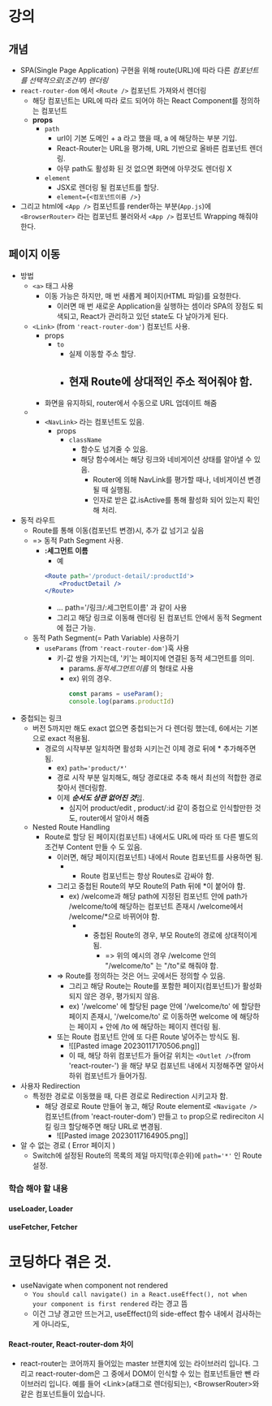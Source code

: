 # 강의
## 개념
- SPA(Single Page Application) 구현을 위해 route(URL)에 따라 다른 *컴포넌트를 선택적으로(조건부) 렌더링*
- `react-router-dom` 에서 `<Route />` 컴포넌트 가져와서 렌더링
	- 해당 컴포넌트는 URL에 따라 로드 되어야 하는 React Component를 정의하는 컴포넌트
	- **props**
		- `path`
			- url이 기본 도메인 + a 라고 했을 때, a 에 해당하는 부분 기입.
			- React-Router는 URL을 평가해, URL 기반으로 올바른 컴포넌트 렌더링.
			- 아무 path도 활성화 된 것 없으면 화면에 아무것도 렌더링 X
		- `element`
			- JSX로 렌더링 될 컴포넌트를 할당.
			- `element={<컴포넌트이름 />}`
- 그리고 html에 `<App />` 컴포넌트를 render하는 부분(`App.js`)에 `<BrowserRouter>` 라는 컴포넌트 불러와서  `<App />` 컴포넌트 Wrapping 해줘야 한다.
## 페이지 이동
- 방법
	- `<a>` 태그 사용
		- 이동 가능은 하지만, 매 번 새롭게 페이지(HTML 파일)를 요청한다.
			- 이러면 매 번 새로운 Application을 실행하는 셈이라 SPA의 장점도 퇴색되고, React가 관리하고 있던 state도 다 날아가게 된다.
	- `<Link>` (from `'react-router-dom'`) 컴포넌트 사용.
		- props
			- `to`
				- 실제 이동할 주소 할당.
				- 현재 Route에 상대적인 주소 적어줘야 함.
					- 
		- 화면을 유지하되, router에서 수동으로 URL 업데이트 해줌
	- + `<NavLink>` 라는 컴포넌트도 있음.
		- props
			- `className`
				- 함수도 넘겨줄 수 있음.
				- 해당 함수에서는 해당 링크와 네비게이션 상태를 알아낼 수 있음.
					- Router에 의해 NavLink를 평가할 때나, 네비게이션 변경될 때 실행됨.
					- 인자로 받은 값.isActive를 통해 활성화 되어 있는지 확인해 처리.
- 동적 라우트
	- Route를 통해 이동(컴포넌트 변경)시, 추가 값 넘기고 싶음
	- => 동적 Path Segment 사용.
		- **:세그먼트 이름**
			- 예 
			 ```jsx
			 <Route path='/product-detail/:productId'>
				 <ProductDetail />
			 </Route>
			```
			- ... path='/링크/:세그먼트이름' 과 같이 사용
			- 그리고 해당 링크로 이동해 렌더링 된 컴포넌트 안에서 동적 Segment에 접근 가능.
	- 동적 Path Segment(= Path Variable) 사용하기
		- `useParams` (from `'react-router-dom'`)훅 사용
			- 키-값 쌍을 가지는데, '키'는  페이지에 연결된 동적 세그먼트를 의미.
				- params.*동적세그먼트이름* 의 형태로 사용
				- ex) 위의 경우. 
					```jsx
					const params = useParam();
					console.log(params.productId) 
					```
- 중첩되는 링크
	- 버전 5까지만 해도 exact 없으면 중첩되는거 다 렌더링 했는데, 6에서는 기본으로 exact 적용됨. 
		- 경로의 시작부분 일치하면 활성화 시키는건 이제 경로 뒤에 * 추가해주면 됨.
			- ex) `path='product/*'`
			- 경로 시작 부분 일치해도, 해당 경로대로 추축 해서 최선의 적합한 경로 찾아서 렌더링함.
			- 이제 ***순서도 상관 없어진 것***임.
				- 심지어 product/edit , product/:id 같이 중첩으로 인식할만한 것도, router에서 알아서 해줌
	- Nested Route Handling
		- Route로 할당 된 페이지(컴포넌트) 내에서도 URL에 따라 또 다른 별도의 조건부 Content 만들 수 도 있음.
			- 이러면, 해당 페이지(컴포넌트) 내에서 Route 컴포넌트를 사용하면 됨.
				- + Route 컴포넌트는 항상 Routes로 감싸야 함.
			- 그리고 중첩된 Route의 부모 Route의 Path 뒤에 \*이 붙어야 함.
				- ex) /welcome과 해당 path에 지정된 컴포넌트 안에 path가 /welcome/to에 해당하는 컴포넌트 존재시 /welcome에서 /welcome/*으로 바뀌어야 함.
					- + 중첩된 Route의 경우, 부모 Route의 경로에 상대적이게 됨.
						- => 위의 예시의 경우 /welcome 안의 "/welcome/to" 는 "/to"로 해줘야 함.
			- => Route를 정의하는 것은 어느 곳에서든 정의할 수 있음.
				- 그리고 해당 Route는 Route를 포함한 페이지(컴포넌트)가 활성화 되지 않은 경우, 평가되지 않음.
				- ex) '/welcome' 에 할당된 page 안에 '/welcome/to' 에 할당한 페이지 존재시, '/welcome/to' 로 이동하면 welcome 에 해당하는 페이지 + 안에 /to 에 해당하는 페이지 렌더링 됨.
			- 또는 Route 컴포넌트 안에 또 다른 Route 넣어주는 방식도 됨.
				- ![[Pasted image 20230117170506.png]]
				- 이 때, 해당 하위 컴포넌트가 들어갈 위치는 `<Outlet />`(from 'react-router-') 을 해당 부모 컴포넌트 내에서 지정해주면 알아서 하위 컴포넌트가 들어가짐.
- 사용자 Redirection
	- 특정한 경로로 이동했을 때, 다른 경로로 Redirection 시키고자 함.
		- 해당 경로로 Route 만들어 놓고, 해당 Route element로  `<Navigate />` 컴포넌트(from 'react-router-dom') 만들고 `to` prop으로 redireciton 시킬 링크 할당해주면 해당 URL로 변경됨.
			- ![[Pasted image 20230117164905.png]]
- 알 수 없는 경로 ( Error 페이지 )
	- Switch에 설정된 Route의 목록의 제일 마지막(후순위)에 `path='*'` 인 Route 설정.
### 학습 해야 할 내용
#### useLoader, Loader
#### useFetcher, Fetcher
# 코딩하다 겪은 것.
- useNavigate when component not rendered
	- `You should call navigate() in a React.useEffect(), not when your component is first rendered` 라는 경고 뜸
	- 이건 그냥 경고만 뜨는거고, useEffect()의 side-effect 함수 내에서 검사하는게 아니라도, 
#### React-router, React-router-dom 차이
- react-router는 코어까지 들어있는 master 브랜치에 있는 라이브러리 입니다.
그리고 react-router-dom은 그 중에서 DOM이 인식할 수 있는 컴포넌트들만 뺀 라이브러리 입니다. 예를 들어 \<Link\>(a태그로 렌더링되는), \<BrowserRouter\>와 같은 컴포넌트들이 있습니다.